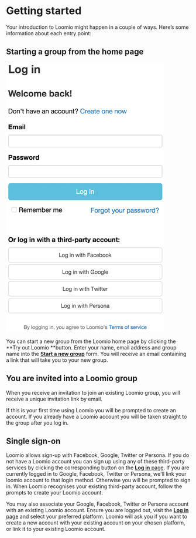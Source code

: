 # Getting started

Your introduction to Loomio might happen in a couple of ways. Here’s some information about each entry point:

## Starting a group from the home page

<img class="screenshot" alt="Log in page with single sign-on options" src="log_in_page.png" />

You can start a new group from the Loomio home page by clicking the **Try out Loomio **button. Enter your name, email address and group name into the [**Start a new group**](https://www.loomio.org/start_group) form. You will receive an email containing a link that will take you to your new group.

## You are invited into a Loomio group

When you receive an invitation to join an existing Loomio group, you will receive a unique invitation link by email.

If this is your first time using Loomio you will be prompted to create an account. If you already have a Loomio account you will be taken straight to the group after you log in.

## Single sign-on

Loomio allows sign-up with Facebook, Google, Twitter or Persona. If you do not have a Loomio account you can sign up using any of these third-party services by clicking the corresponding button on the [**Log in** page](http://loomio.org/sign_in). If you are currently logged in to Google, Facebook, Twitter or Persona, we'll link your loomio account to that login method. Otherwise you will be prompted to sign in. When Loomio recognises your existing third-party account, follow the prompts to create your Loomio account.

You may also associate your Google, Facebook, Twitter or Persona account with an existing Loomio account. Ensure you are logged out, visit the [**Log in** page](https://www.loomio.org/users/sign_in) and select your preferred platform. Loomio will ask you if you want to create a new account with your existing account on your chosen platform, or link it to your existing Loomio account.
